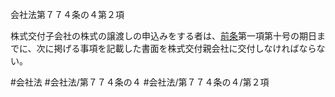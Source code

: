 会社法第７７４条の４第２項

株式交付子会社の株式の譲渡しの申込みをする者は、[前条](会社法＿＿＿＿第７７４条の３第１項)第一項第十号の期日までに、次に掲げる事項を記載した書面を株式交付親会社に交付しなければならない。

#会社法
#会社法/第７７４条の４
#会社法/第７７４条の４/第２項
